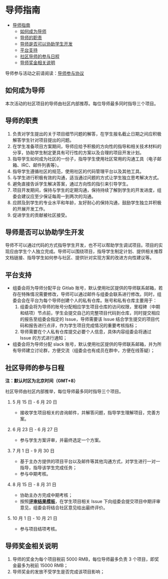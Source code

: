 # 导师指南

<!-- TOC -->

- [导师指南](#导师指南)
  - [如何成为导师](#如何成为导师)
  - [导师的职责](#导师的职责)
  - [导师是否可以协助学生开发](#导师是否可以协助学生开发)
  - [平台支持](#平台支持)
  - [社区导师的参与日程](#社区导师的参与日程)
  - [导师奖金相关说明](#导师奖金相关说明)

<!-- /TOC -->

导师参与活动之前请阅读：[导师参与协议](https://isrc.iscas.ac.cn/summer2020/help/assets/mentor-rules.txt)

## 如何成为导师

本次活动的社区项目的导师由社区内部推荐。每位导师最多同时指导三个项目。

## 导师的职责

1. 负责对学生提出的关于项目细节问题的解答，在学生报名截止日期之间应积极解答学生针对项目提出的问题。
2. 在学生准备项目方案期间，导师应给予积极的方向性的指导和相关技术材料的分享，协助学生制定更具有可行性的方案以及合理的项目开发计划。
3. 指导学生如何成为社区的一份子，指导学生使用社区常用的沟通工具（电子邮箱、IRC、邮件列表等）。
4. 指导学生遵循社区的规范，使用社区的代码管理平台以及其他工具。
5. 与学生进行积极有效的沟通，适当通过问题的方式让学生独立思考解决方式。
6. 避免直接告诉学生解决答案，通过方向性的指引来引导学生。
7. 项目开发期间，保持与学生的定期沟通，保持持续了解到学生的开发进度，组委会建议应至少保证每周一到两次的沟通。
8. 应顾及到学生的专业水平和年龄，友好耐心的保持沟通，鼓励学生独立并积极的开展开发工作。
9. 促进学生的贡献被社区接受。

## 导师是否可以协助学生开发

导师不可以通过代码的方式指导学生开发，也不可以帮助学生调试项目。项目的实现应由学生个人独立完成。导师可以围绕项目，指导学生制定计划、提供相关推荐文档链接、指导学生如何参与社区、提供针对实现方案的改进方向性建议等。

## 平台支持

- 组委会将为导师分配平台 Gitlab 账号，默认使用社区提供的导师联系邮箱，若存在特殊情况需要修改，导师可以通过邮件与组委会联系进行修改。同时，组委会会在平台为每个导师创建个人的私有仓库。账号和私有仓库主要用于：
  1. 组委会将为导师的账号分配相应学生项目仓库的访问权限，里程碑（中期和结项）节点前，学生会提交自己的完整项目代码到仓库，同时提交相应的报告至组委会指定的 Issue，导师需要该 Issue 结合学生提交的项目代码和报告进行点评，作为学生项目完成情况的重要考核指标；
  2. 导师需要在个人私有仓库提交必要个人信息，具体内容组委会将通过 Issue 的方式进行通知；
- 组委会将为导师分配 slack 账号，默认使用社区提供的导师联系邮箱，并为所有导师建立讨论群，方便交流（组委会也有成员在群中，方便在线答疑）；

## 社区导师的参与日程

**注：默认时区为北京时间（GMT+8）**

社区导师由社区内部推举，每位导师最多同时指导三个项目。

1. 5 月 15 日 - 6 月 20 日

   - 接收学生项目相关的咨询邮件，并解答问题，指导学生理解项目，完善方案。

2. 6 月 23 日 - 6 月 27 日

   - 参与学生方案评审，并最终选定一个方案。

3. 7 月 1 日 - 9 月 30 日

   - 基于主办方提供的项目平台以及邮件等其他沟通方式，对学生进行一对一指导，指导该学生完成任务；
   - 参与中期考核。

4. 8 月 15 日 - 8 月 31 日

   - 协助主办方完成中期考核；
   - 按照[**评审结果模板**](https://isrc.iscas.ac.cn/summer2020/help/assets/评审结果模板.txt)，在学生项目相关 Issue 下向组委会提交项目中期评审意见，组委会将结合社区意见给出最终评价。

5. 10 月 1 日 - 10 月 21 日

   - 参与项目结项考核。

## 导师奖金相关说明

1. 导师的奖金为每个项目税前 5000 RMB，每位导师最多负责 3 个项目，即奖金最多为税前 15000 RMB；
2. 导师奖金的发放不受学生是否完成该项目影响；

